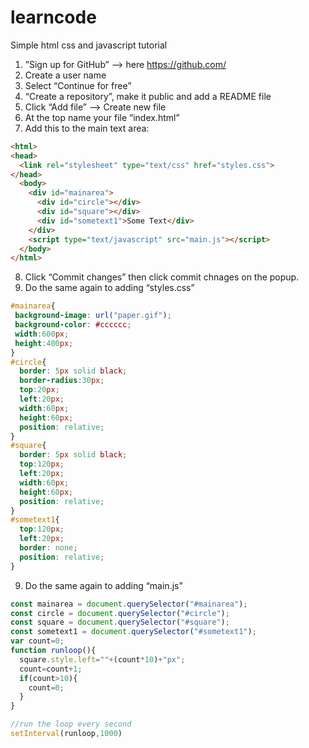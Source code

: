 # learncode
Simple html css and javascript tutorial

1) ”Sign up for GitHub” —> here https://github.com/
2) Create a user name
3) Select “Continue for free”
4) “Create a repository”, make it public and add a README file
5) Click “Add file” —> Create new file
6) At the top name your file “index.html”
7) Add this to the main text area:
```html
<html>
<head>
  <link rel="stylesheet" type="text/css" href="styles.css">
</head>
  <body>
    <div id="mainarea">
      <div id="circle"></div>
      <div id="square"></div>
      <div id="sometext1">Some Text</div>
    </div>
    <script type="text/javascript" src="main.js"></script>
  </body>
</html>
```
8) Click “Commit changes” then click commit chnages on the popup.
9) Do the same again to adding “styles.css”
```css
#mainarea{
 background-image: url("paper.gif");
 background-color: #cccccc;
 width:600px;
 height:400px;
}
#circle{
  border: 5px solid black;
  border-radius:30px;
  top:20px;
  left:20px;
  width:60px;
  height:60px;
  position: relative;
}
#square{
  border: 5px solid black;
  top:120px;
  left:20px;
  width:60px;
  height:60px;
  position: relative;
}
#sometext1{
  top:120px;
  left:20px;
  border: none;
  position: relative;
}
```
9) Do the same again to adding “main.js”
```javascript
const mainarea = document.querySelector("#mainarea");
const circle = document.querySelector("#circle");
const square = document.querySelector("#square");
const sometext1 = document.querySelector("#sometext1");
var count=0;
function runloop(){
  square.style.left=""+(count*10)+"px";
  count=count+1;
  if(count>10){
    count=0;
  }
}

//run the loop every second
setInterval(runloop,1000)

```
